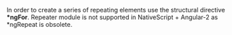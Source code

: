 In order to create a series of repeating elements use the structural directive __*ngFor__. 
Repeater module is not supported in NativeScript + Angular-2 as *ngRepeat is obsolete.